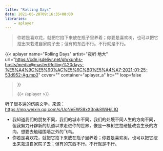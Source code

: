 ```yaml
---
title: "Rolling Days"
date: 2021-06-28T09:16:35+08:00
libraries:
    - aplayer
---
```


<!-- content -->

> 你若是喜欢花，就把它掐下来放在瓶子里养着；你要是喜欢树，也可以把它挖出来栽进自家院子去；但有的东西不行。不行就是不行。


<!--more-->

{{< aplayer 
name="Rolling Days"
artist="夜听·地大"
url="https://cdn.jsdelivr.net/gh/xunhs-hosts/media@master/Rolling%20days-%E5%A4%9C%E5%90%AC%E5%9C%B0%E5%A4%A7-2021-01-25-53d952-Ag.mp3"
cover=""
container="aplayer_a" 
lrc=""
loop=false 
>}}<div id="aplayer_a"></div>{{< /aplayer >}}

听了很多遍的伤感文学。来源：https://mp.weixin.qq.com/s/UoNeEWS8xX3pik8WiHjLIQ
- 我知道我们的朋友不同，我们的城市不同，我们的处境不同人生的方向不同，但我努力开辟新的轨道以求走进你的世界，像是一棵树生拉硬扯改变生长的方向，想要去触碰围墙之外的飞鸟。
- 你若是喜欢花，就把它掐下来放在瓶子里养着；你要是喜欢树，也可以把它挖出来栽进自家院子去；但有的东西不行。不行就是不行。